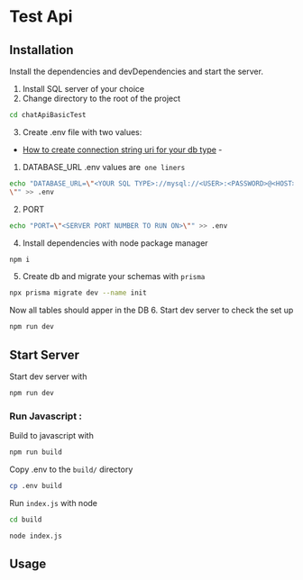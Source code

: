 # Test Api

## Installation

Install the dependencies and devDependencies and start the server.

1. Install SQL server of your choice
2. Change directory to the root of the project

```sh
cd chatApiBasicTest
```

3. Create .env file with two values:

- [How to create connection string uri for your db type](https://www.prisma.io/docs/getting-started/setup-prisma/start-from-scratch/relational-databases-typescript-postgresql) -

1. DATABASE_URL
   .env values are` one liners`

```sh
echo "DATABASE_URL=\"<YOUR SQL TYPE>://mysql://<USER>:<PASSWORD>@<HOST>:<PORT>/<DATABASE NAME>?<OPTIONAL SETTINGS>
\"" >> .env
```

2. PORT

```sh
echo "PORT=\"<SERVER PORT NUMBER TO RUN ON>\"" >> .env
```

4. Install dependencies with node package manager

```sh
npm i
```

5. Create db and migrate your schemas with `prisma`

```sh
npx prisma migrate dev --name init
```

Now all tables should apper in the DB 6. Start dev server to check the set up

```sh
npm run dev
```

## Start Server

Start dev server with

```sh
npm run dev
```

### Run Javascript :

Build to javascript with

```sh
npm run build
```

Copy .env to the `build/` directory

```sh
cp .env build
```

Run `index.js` with node

```sh
cd build
```

```sh
node index.js
```

## Usage
